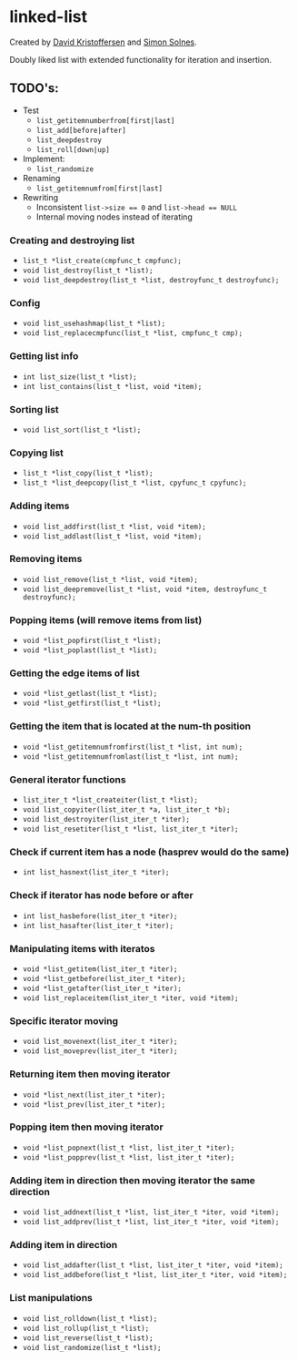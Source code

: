 # linked-list

Created by [David Kristoffersen](https:###github.com/davidkristoffersen/) and [Simon Solnes](https:###github.com/simonsolnes/).

Doubly liked list with extended functionality for iteration and insertion.

## TODO's:

* Test
	* `list_getitemnumberfrom[first|last]`
	* `list_add[before|after]`
	* `list_deepdestroy`
	* `list_roll[down|up]`
* Implement:
	* `list_randomize`
* Renaming
	* `list_getitemnumfrom[first|last]`
* Rewriting
	* Inconsistent `list->size == 0` and `list->head == NULL`
	* Internal moving nodes instead of iterating

### Creating and destroying list
* `list_t *list_create(cmpfunc_t cmpfunc);`
* `void list_destroy(list_t *list);`
* `void list_deepdestroy(list_t *list, destroyfunc_t destroyfunc);`

### Config
* `void list_usehashmap(list_t *list);`
* `void list_replacecmpfunc(list_t *list, cmpfunc_t cmp);`

### Getting list info
* `int list_size(list_t *list);`
* `int list_contains(list_t *list, void *item);`

### Sorting list
* `void list_sort(list_t *list);`

### Copying list
* `list_t *list_copy(list_t *list);`
* `list_t *list_deepcopy(list_t *list, cpyfunc_t cpyfunc);`

### Adding items
* `void list_addfirst(list_t *list, void *item);`
* `void list_addlast(list_t *list, void *item);`

### Removing items
* `void list_remove(list_t *list, void *item);`
* `void list_deepremove(list_t *list, void *item, destroyfunc_t destroyfunc);`

### Popping items (will remove items from list)
* `void *list_popfirst(list_t *list);`
* `void *list_poplast(list_t *list);`

### Getting the edge items of list
* `void *list_getlast(list_t *list);`
* `void *list_getfirst(list_t *list);`

### Getting the item that is located at the num-th position
* `void *list_getitemnumfromfirst(list_t *list, int num);`
* `void *list_getitemnumfromlast(list_t *list, int num);`

### General iterator functions
* `list_iter_t *list_createiter(list_t *list);`
* `void list_copyiter(list_iter_t *a, list_iter_t *b);`
* `void list_destroyiter(list_iter_t *iter);`
* `void list_resetiter(list_t *list, list_iter_t *iter);`

### Check if current item has a node (hasprev would do the same)
* `int list_hasnext(list_iter_t *iter);`

### Check if iterator has node before or after
* `int list_hasbefore(list_iter_t *iter);`
* `int list_hasafter(list_iter_t *iter);`

### Manipulating items with iteratos
* `void *list_getitem(list_iter_t *iter);`
* `void *list_getbefore(list_iter_t *iter);`
* `void *list_getafter(list_iter_t *iter);`
* `void list_replaceitem(list_iter_t *iter, void *item);`

### Specific iterator moving
* `void list_movenext(list_iter_t *iter);`
* `void list_moveprev(list_iter_t *iter);`

### Returning item then moving iterator
* `void *list_next(list_iter_t *iter);`
* `void *list_prev(list_iter_t *iter);`

### Popping item then moving iterator
* `void *list_popnext(list_t *list, list_iter_t *iter);`
* `void *list_popprev(list_t *list, list_iter_t *iter);`

### Adding item in direction then moving iterator the same direction
* `void list_addnext(list_t *list, list_iter_t *iter, void *item);`
* `void list_addprev(list_t *list, list_iter_t *iter, void *item);`

### Adding item in direction
* `void list_addafter(list_t *list, list_iter_t *iter, void *item);`
* `void list_addbefore(list_t *list, list_iter_t *iter, void *item);`

### List manipulations
* `void list_rolldown(list_t *list);`
* `void list_rollup(list_t *list);`
* `void list_reverse(list_t *list);`
* `void list_randomize(list_t *list);`
